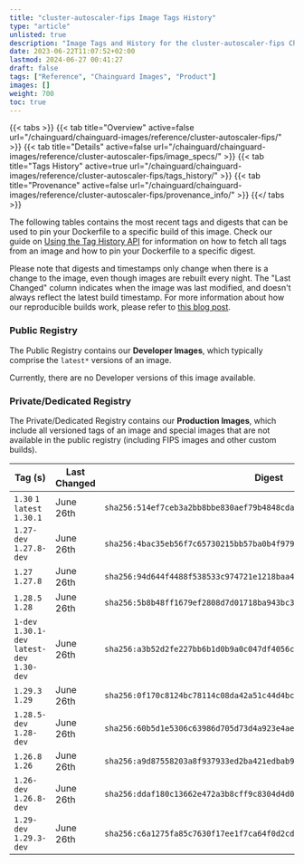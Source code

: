 ```yaml
---
title: "cluster-autoscaler-fips Image Tags History"
type: "article"
unlisted: true
description: "Image Tags and History for the cluster-autoscaler-fips Chainguard Image"
date: 2023-06-22T11:07:52+02:00
lastmod: 2024-06-27 00:41:27
draft: false
tags: ["Reference", "Chainguard Images", "Product"]
images: []
weight: 700
toc: true
---
```


{{< tabs >}}
{{< tab title="Overview" active=false url="/chainguard/chainguard-images/reference/cluster-autoscaler-fips/" >}}
{{< tab title="Details" active=false url="/chainguard/chainguard-images/reference/cluster-autoscaler-fips/image_specs/" >}}
{{< tab title="Tags History" active=true url="/chainguard/chainguard-images/reference/cluster-autoscaler-fips/tags_history/" >}}
{{< tab title="Provenance" active=false url="/chainguard/chainguard-images/reference/cluster-autoscaler-fips/provenance_info/" >}}
{{</ tabs >}}

The following tables contains the most recent tags and digests that can be used to pin your Dockerfile to a specific build of this image. Check our guide on [Using the Tag History API](/chainguard/chainguard-images/using-the-tag-history-api/) for information on how to fetch all tags from an image and how to pin your Dockerfile to a specific digest.

Please note that digests and timestamps only change when there is a change to the image, even though images are rebuilt every night. The "Last Changed" column indicates when the image was last modified, and doesn't always reflect the latest build timestamp. For more information about how our reproducible builds work, please refer to [this blog post](https://www.chainguard.dev/unchained/reproducing-chainguards-reproducible-image-builds).

### Public Registry
The Public Registry contains our **Developer Images**, which typically comprise the `latest*` versions of an image.

Currently, there are no Developer versions of this image available.

### Private/Dedicated Registry
The Private/Dedicated Registry contains our **Production Images**, which include all versioned tags of an image and special images that are not available in the public registry (including FIPS images and other custom builds).

| Tag (s)                                       | Last Changed | Digest                                                                    |
|-----------------------------------------------|--------------|---------------------------------------------------------------------------|
|  `1.30` `1` `latest` `1.30.1`                 | June 26th    | `sha256:514ef7ceb3a2bb8bbe830aef79b4848cda49710224d6367f107b9d0c5652b61e` |
|  `1.27-dev` `1.27.8-dev`                      | June 26th    | `sha256:4bac35eb56f7c65730215bb57ba0b4f979f3165b203a74a71344b2ee28a9d0d4` |
|  `1.27` `1.27.8`                              | June 26th    | `sha256:94d644f4488f538533c974721e1218baa4d3768bff4e113e0c20788ff4dbef45` |
|  `1.28.5` `1.28`                              | June 26th    | `sha256:5b8b48ff1679ef2808d7d01718ba943bc3f4841ae88741ff930585066ea357e7` |
|  `1-dev` `1.30.1-dev` `latest-dev` `1.30-dev` | June 26th    | `sha256:a3b52d2fe227bb6b1d0b9a0c047df4056cbe1f7dfcd3740e4053c18ff66b35f2` |
|  `1.29.3` `1.29`                              | June 26th    | `sha256:0f170c8124bc78114c08da42a51c44d4bcf25da6ed98224f851507f949b5a6a6` |
|  `1.28.5-dev` `1.28-dev`                      | June 26th    | `sha256:60b5d1e5306c63986d705d73d4a923e4aeb6a64c73cd5a6212d58ddd1eb4d9e3` |
|  `1.26.8` `1.26`                              | June 26th    | `sha256:a9d87558203a8f937933ed2ba421edbab96cfeb68fd69a6e322fd8c620b71844` |
|  `1.26-dev` `1.26.8-dev`                      | June 26th    | `sha256:ddaf180c13662e472a3b8cff9c8304d4d0b1f3be0160ffc49a0744f78520934a` |
|  `1.29-dev` `1.29.3-dev`                      | June 26th    | `sha256:c6a1275fa85c7630f17ee1f7ca64f0d2cddcab9d9805ffa75cb0097dbf968c0d` |

